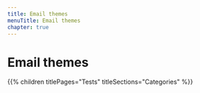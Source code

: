 ```yaml
---
title: Email themes
menuTitle: Email themes
chapter: true
---
```


# Email themes

{{% children titlePages="Tests" titleSections="Categories" %}}
